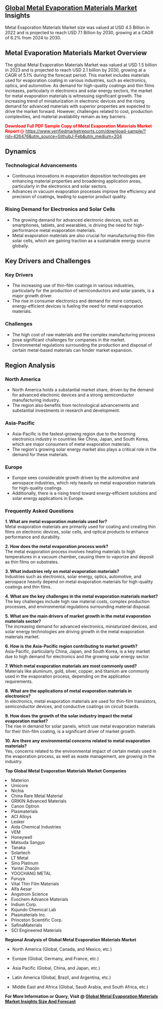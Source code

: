<h2><a href="https://www.verifiedmarketreports.com/download-sample/?rid=426476&amp;utm_source=GithubJ&amp;utm_medium=204" target="_blank">Global Metal Evaporation Materials Market</a> Insights</h2><p>Metal Evaporation Materials Market size was valued at USD 4.5 Billion in 2022 and is projected to reach USD 7.1 Billion by 2030, growing at a CAGR of 6.2% from 2024 to 2030.</p><p> <h2>Metal Evaporation Materials Market Overview</h2> <p>The global Metal Evaporation Materials Market was valued at USD 1.5 billion in 2023 and is projected to reach USD 2.1 billion by 2030, growing at a CAGR of 5.1% during the forecast period. This market includes materials used for evaporation coating in various industries, such as electronics, optics, and automotive. As demand for high-quality coatings and thin films increases, particularly in electronics and solar energy sectors, the market for metal evaporation materials is witnessing significant growth. The increasing trend of miniaturization in electronic devices and the rising demand for advanced materials with superior properties are expected to drive the market forward. However, challenges related to cost, production complexities, and material availability remain as key barriers. <p><span class=""><span style="color: #ff0000;"><strong>Download Full PDF Sample Copy of Metal Evaporation Materials Market Report</strong> @ </span><a href="https://www.verifiedmarketreports.com/download-sample/?rid=426476&amp;utm_source=GithubJ-Feb&amp;utm_medium=204" target="_blank">https://www.verifiedmarketreports.com/download-sample/?rid=426476&amp;utm_source=GithubJ-Feb&amp;utm_medium=204</a></span></p> </p> <h2>Dynamics</h2> <h3>Technological Advancements</h3> <ul> <li>Continuous innovations in evaporation deposition technologies are enhancing material properties and broadening application areas, particularly in the electronics and solar sectors.</li> <li>Advances in vacuum evaporation processes improve the efficiency and precision of coatings, leading to superior product quality.</li> </ul> <h3>Rising Demand for Electronics and Solar Cells</h3> <ul> <li>The growing demand for advanced electronic devices, such as smartphones, tablets, and wearables, is driving the need for high-performance metal evaporation materials.</li> <li>Metal evaporation materials are also crucial for manufacturing thin-film solar cells, which are gaining traction as a sustainable energy source globally.</li> </ul> <h2>Key Drivers and Challenges</h2> <h3>Key Drivers</h3> <ul> <li>The increasing use of thin-film coatings in various industries, particularly for the production of semiconductors and solar panels, is a major growth driver.</li> <li>The rise in consumer electronics and demand for more compact, energy-efficient devices is fueling the need for metal evaporation materials.</li> </ul> <h3>Challenges</h3> <ul> <li>The high cost of raw materials and the complex manufacturing process pose significant challenges for companies in the market.</li> <li>Environmental regulations surrounding the production and disposal of certain metal-based materials can hinder market expansion.</li> </ul> <h2>Region Analysis</h2> <h3>North America</h3> <ul> <li>North America holds a substantial market share, driven by the demand for advanced electronic devices and a strong semiconductor manufacturing industry.</li> <li>The region also benefits from technological advancements and substantial investments in research and development.</li> </ul> <h3>Asia-Pacific</h3> <ul> <li>Asia-Pacific is the fastest-growing region due to the booming electronics industry in countries like China, Japan, and South Korea, which are major consumers of metal evaporation materials.</li> <li>The region's growing solar energy market also plays a critical role in the demand for these materials.</li> </ul> <h3>Europe</h3> <ul> <li>Europe sees considerable growth driven by the automotive and aerospace industries, which rely heavily on metal evaporation materials for high-quality coatings.</li> <li>Additionally, there is a rising trend toward energy-efficient solutions and solar energy applications in Europe.</li> </ul> <h3>Frequently Asked Questions</h3> <p><strong>1. What are metal evaporation materials used for?</strong><br>Metal evaporation materials are primarily used for coating and creating thin films on electronic devices, solar cells, and optical products to enhance performance and durability.</p> <p><strong>2. How does the metal evaporation process work?</strong><br>The metal evaporation process involves heating materials to high temperatures in a vacuum chamber, causing them to vaporize and deposit as thin films on substrates.</p> <p><strong>3. What industries rely on metal evaporation materials?</strong><br>Industries such as electronics, solar energy, optics, automotive, and aerospace heavily depend on metal evaporation materials for high-quality coatings and thin films.</p> <p><strong>4. What are the key challenges in the metal evaporation materials market?</strong><br>The key challenges include high raw material costs, complex production processes, and environmental regulations surrounding material disposal.</p> <p><strong>5. What are the main drivers of market growth in the metal evaporation materials sector?</strong><br>The increasing demand for advanced electronics, miniaturized devices, and solar energy technologies are driving growth in the metal evaporation materials market.</p> <p><strong>6. How is the Asia-Pacific region contributing to market growth?</strong><br>Asia-Pacific, particularly China, Japan, and South Korea, is a key market due to high demand for electronics and the growing solar energy sector.</p> <p><strong>7. Which metal evaporation materials are most commonly used?</strong><br>Materials like aluminum, gold, silver, copper, and titanium are commonly used in the evaporation process, depending on the application requirements.</p> <p><strong>8. What are the applications of metal evaporation materials in electronics?</strong><br>In electronics, metal evaporation materials are used for thin-film transistors, semiconductor devices, and conductive coatings on circuit boards.</p> <p><strong>9. How does the growth of the solar industry impact the metal evaporation market?</strong><br>The rise in demand for solar panels, which use metal evaporation materials for their thin-film coating, is a significant driver of market growth.</p> <p><strong>10. Are there any environmental concerns related to metal evaporation materials?</strong><br>Yes, concerns related to the environmental impact of certain metals used in the evaporation process, as well as waste management, are growing in the industry.</p> </p><p><strong>Top Global Metal Evaporation Materials Market Companies</strong></p><div data-test-id=""><p><li>Materion</li><li> Umicore</li><li> Nichia</li><li> China Rare Metal Material</li><li> GRIKIN Advanced Materials</li><li> Canon Optron</li><li> Plasmaterials</li><li> ACI Alloys</li><li> Lesker</li><li> Aida Chemical Industries</li><li> VEM</li><li> Honeywell</li><li> Matsuda Sangyo</li><li> Tanaka</li><li> Solartech</li><li> LT Metal</li><li> Sino Platinum</li><li> Yantai Zhaojin</li><li> YOOCHANG METAL</li><li> Furuya</li><li> Vital Thin Film Materials</li><li> Alfa Aesar</li><li> Angstrom Science</li><li> Evochem Advance Materials</li><li> Indium Corp.</li><li> Kojundo Chemical Lab</li><li> Plasmaterials Inc.</li><li> Princeton Scientific Corp.</li><li> SafinaMaterials</li><li> SCI Engineered Materials</li></p><div><strong>Regional Analysis of&nbsp;Global Metal Evaporation Materials Market</strong></div><ul><li dir="ltr"><p dir="ltr">North America&nbsp;(Global, Canada, and Mexico, etc.)</p></li><li dir="ltr"><p dir="ltr">Europe (Global, Germany, and France, etc.)</p></li><li dir="ltr"><p dir="ltr">Asia Pacific&nbsp;(Global, China, and Japan, etc.)</p></li><li dir="ltr"><p dir="ltr">Latin America&nbsp;(Global, Brazil, and Argentina, etc.)</p></li><li dir="ltr">Middle East and Africa&nbsp;(Global, Saudi Arabia, and South Africa, etc.)</li></ul><p><strong>For More Information or Query, Visit @&nbsp;</strong><strong><a href="https://www.verifiedmarketreports.com/product/metal-evaporation-materials-market/?utm_source=GithubJ&amp;utm_medium=204" target="_blank">Global Metal Evaporation Materials Market Insights Size And Forecast</a></strong></p></div>
